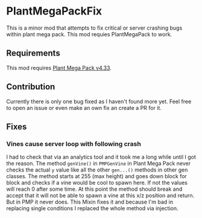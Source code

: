 # PlantMegaPackFix

This is a minor mod that attempts to fix critical or server crashing bugs within plant mega pack. This mod requies PlantMegaPack to work.

## Requirements

This mod requires [Plant Mega Pack v4.33](http://web.archive.org/web/20180428140846if_/http://10paksmods.net:80/downloads/plantmegapack-4.33-1.7.10-1492.jar).

## Contribution

Currently there is only one bug fixed as I haven't found more yet. Feel free to open an issue or even make an own fix an create a PR for it.

## Fixes

### Vines cause server loop with following crash

I had to check that via an analytics tool and it took me a long while until I got the reason. The method `genVine()` in `PMPGenVine` in Plant Mega Pack never checks the actual `y` value like all the other `gen...()` methods in other gen classes. The method starts at 255 (max height) and goes down block for block and checks if a vine would be cool to spawn here. If not the values will reach 0 after some time. At this point the method should break and accept that it will not be able to spawn a vine at this x/z position and return. But in PMP it never does. This Mixin fixes it and because I'm bad in replacing single conditions I replaced the whole method via injection.
